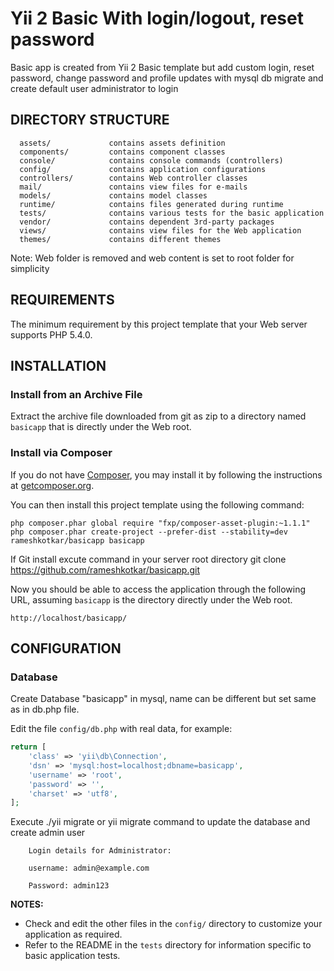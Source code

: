 Yii 2 Basic With login/logout, reset password
============================

Basic app is created from Yii 2 Basic template but add custom login, reset password, change password and profile updates with mysql db migrate and create default user administrator to login


DIRECTORY STRUCTURE
-------------------

      assets/             contains assets definition
      components/         contains component classes
      console/            contains console commands (controllers)
      config/             contains application configurations
      controllers/        contains Web controller classes
      mail/               contains view files for e-mails
      models/             contains model classes
      runtime/            contains files generated during runtime
      tests/              contains various tests for the basic application
      vendor/             contains dependent 3rd-party packages
      views/              contains view files for the Web application
      themes/             contains different themes

  Note: Web folder is removed and web content is set to root folder for simplicity

REQUIREMENTS
------------

The minimum requirement by this project template that your Web server supports PHP 5.4.0.


INSTALLATION
------------

### Install from an Archive File

Extract the archive file downloaded  from git as zip to
a directory named `basicapp` that is directly under the Web root.


### Install via Composer

If you do not have [Composer](http://getcomposer.org/), you may install it by following the instructions
at [getcomposer.org](http://getcomposer.org/doc/00-intro.md#installation-nix).

You can then install this project template using the following command:

~~~
php composer.phar global require "fxp/composer-asset-plugin:~1.1.1"
php composer.phar create-project --prefer-dist --stability=dev rameshkotkar/basicapp basicapp
~~~

If Git install excute command in your server root directory
git clone https://github.com/rameshkotkar/basicapp.git


Now you should be able to access the application through the following URL, assuming `basicapp` is the directory
directly under the Web root.

~~~
http://localhost/basicapp/
~~~


CONFIGURATION
-------------

### Database

Create Database "basicapp" in mysql, name can be different but set same as in db.php file.

Edit the file `config/db.php` with real data, for example:

```php
return [
    'class' => 'yii\db\Connection',
    'dsn' => 'mysql:host=localhost;dbname=basicapp',
    'username' => 'root',
    'password' => '',
    'charset' => 'utf8',
];
```
Execute ./yii migrate or yii migrate command to update the database and create admin user

        Login details for Administrator:
        
        username: admin@example.com
        
        Password: admin123
  

**NOTES:**
- Check and edit the other files in the `config/` directory to customize your application as required.
- Refer to the README in the `tests` directory for information specific to basic application tests.
